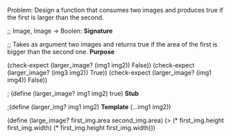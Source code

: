 
Problem:
Design a function that consumes two images and produces true if the first is larger than the second.

;; Image, Image -> Boolen: **Signature**

;; Takes as argument two images and returns true if the area of the first is bigger than the second one. **Purpose**

(check-expect (larger_image? (img1 img2)) False))
(check-expect (larger_image? (img3 img2)) True))
(check-expect (larger_image? (img1 img4)) False))

; (define (larger_image? img1 img2) true)  **Stub**

 ;(define (larger_img? img1 img2) **Template**
    (...img1 img2))

(define (large_image? first_img.area second_img.area)
        (> (* first_img.height first_img.width) (* first_img.height first_img.width)))



